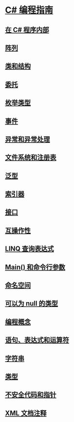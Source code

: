 # [C# 编程指南](index.md)
## [在 C# 程序内部](inside-a-program/)
## [阵列](arrays/)
## [类和结构](classes-and-structs/)
## [委托](delegates/index.md)
## [枚举类型](enumeration-types.md)
## [事件](events/)
## [异常和异常处理](exceptions/)
## [文件系统和注册表](file-system/)
## [泛型](generics/)
## [索引器](indexers/)
## [接口](interfaces/)
## [互操作性](interop/)
## [LINQ 查询表达式](linq-query-expressions/)
## [Main() 和命令行参数](main-and-command-args/)
## [命名空间](namespaces/)
## [可以为 null 的类型](nullable-types/)
## [编程概念](concepts/)
## [语句、表达式和运算符](statements-expressions-operators/)
## [字符串](strings/)
## [类型](types/)
## [不安全代码和指针](unsafe-code-pointers/)
## [XML 文档注释](xmldoc/)
